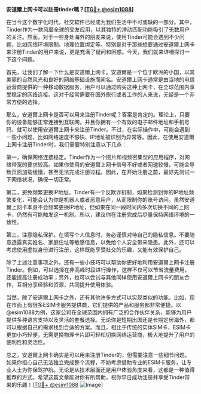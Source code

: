 **安道爾上网卡可以註冊tinder嗎？[[TG💪+ @esim1088](https://t.me/s/esim1088)]**

在当今这个数字化时代，社交软件已经成为我们生活中不可或缺的一部分。其中，Tinder作为一款风靡全球的交友应用，以其独特的滑动匹配功能吸引了无数用户的关注。然而，对于一些身处海外的朋友来说，使用Tinder可能会遇到不少问题，比如网络环境限制、地理位置绑定等。特别是对于那些想要通过安道爾上网卡来注册Tinder的用户来说，更是充满了疑问和困惑。今天，我们就来详细探讨一下这个问题。

首先，让我们了解一下什么是安道爾上网卡。安道爾是一个位于欧洲的小国，以其美丽的自然风光和良好的网络基础设施而闻名。安道爾上网卡通常是由当地的电信运营商提供的一种移动数据服务，用户可以通过购买这种上网卡，在全球范围内享受稳定的网络连接。这对于经常需要在国外旅行或者工作的人来说，无疑是一个非常方便的选择。

那么，安道爾上网卡是否可以用来注册Tinder呢？答案是肯定的。理论上，只要你的设备能够正常连接到互联网，并且你拥有一个有效的电子邮件地址和手机号码，就可以使用安道爾上网卡来注册Tinder。不过，在实际操作中，可能会遇到一些小问题，比如网络速度不够快、IP地址被识别为异常等。因此，在使用安道爾上网卡注册Tinder时，我们需要特别注意以下几点：

第一，确保网络连接稳定。Tinder作为一个图片和视频密集型的应用程序，对网络带宽的要求较高。如果你使用的安道爾上网卡信号不好或者网速较慢，可能会导致页面加载缓慢，甚至无法完成注册过程。因此，在开始注册之前，最好先测试一下网络状况，确保一切正常。

第二，避免频繁更换IP地址。Tinder有一个反欺诈机制，如果检测到你的IP地址频繁变化，可能会认为你是机器人或者恶意用户，从而限制你的账号访问。虽然安道爾上网卡本身不会频繁更换IP地址，但如果在同一段时间内多次切换不同的上网卡，仍然有可能触发这一机制。所以，建议你在注册完成后尽量保持网络环境的一致性。

第三，注意隐私保护。在填写个人信息时，务必谨慎对待自己的隐私信息。不要随意透露真实姓名、家庭住址等敏感信息，以免给个人安全带来隐患。此外，还可以考虑使用虚拟身份进行注册，这样既能享受社交的乐趣，又能有效保护自己。

除了上述注意事项之外，还有一些小技巧可以帮助你更好地利用安道爾上网卡注册Tinder。例如，可以选择在非高峰时段进行操作，这样不仅可以节省流量费用，还能提高注册成功率；另外，也可以尝试与其他同样使用安道爾上网卡的朋友合作，互相分享经验和资源，共同提升使用体验。

当然，除了安道爾上网卡之外，还有其他许多方式可以实现类似的功能。比如，现在市面上有很多ESIM卡服务提供商，它们提供的产品和服务都非常便捷。以@esim1088为例，这家公司在全球范围内拥有广泛的合作伙伴关系，能够为用户提供多种语言支持以及灵活的套餐选择。无论你是短期出国还是长期定居海外，都可以根据自己的需求找到合适的方案。而且，相比于传统的实体SIM卡，ESIM卡更加小巧轻便，无需更换物理卡片即可轻松切换网络运营商，极大地提升了用户的便利性和灵活性。

总之，安道爾上网卡确实是可以用来注册Tinder的，但需要注意一些细节问题。如果你担心自己无法独立完成整个流程，不妨考虑借助专业的ESIM卡服务，让专业人士为你保驾护航。无论是从技术层面还是用户体验角度来看，这都是一种值得推荐的方式。希望这篇文章能对你有所帮助，祝你早日成功注册并享受Tinder带来的乐趣！[[TG💪+ @esim1088](https://t.me/s/esim1088) ![Image](https://i.postimg.cc/4NQfJmqS/Snipaste-2025-05-13-00-14-12.png)]